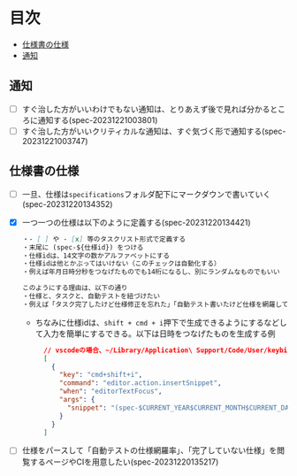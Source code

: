 # 目次

- [仕様書の仕様](#仕様書の仕様)
- [通知](#通知)

## 通知

- [ ] すぐ治した方がいいわけでもない通知は、とりあえず後で見れば分かるところに通知する(spec-20231221003801)
- [ ] すぐ治した方がいいクリティカルな通知は、すぐ気づく形で通知する(spec-20231221003747)

## 仕様書の仕様

- [ ] 一旦、仕様は`specifications`フォルダ配下にマークダウンで書いていく(spec-20231220134352)
- [x] 一つ一つの仕様は以下のように定義する(spec-20231220134421)

  ```md
  ・- [ ] や - [x] 等のタスクリスト形式で定義する
  ・末尾に (spec-${仕様id}) をつける
  ・仕様idは、14文字の数かアルファベットにする
  ・仕様idは他とかぶってはいけない（このチェックは自動化する）
  ・例えば年月日時分秒をつなげたものでも14桁になるし、別にランダムなものでもいい

  このようにする理由は、以下の通り
  ・仕様と、タスクと、自動テストを紐づけたい
  ・例えば「タスク完了したけど仕様修正を忘れた」「自動テスト書いたけど仕様を網羅してるかは勘」「そもそも仕様修正が重くてスルーして更新しなくなって見なくなって形骸化して…」のようなやつを無くしたい
  ```

  - ちなみに仕様idは、`shift + cmd + i`押下で生成できるようにするなどして入力を簡単にするできる。以下は日時をつなげたものを生成する例

    ```json
      // vscodeの場合、~/Library/Application\ Support/Code/User/keybindings.jsonを以下のようにすると可能
      [
        {
          "key": "cmd+shift+i",
          "command": "editor.action.insertSnippet",
          "when": "editorTextFocus",
          "args": {
            "snippet": "(spec-$CURRENT_YEAR$CURRENT_MONTH$CURRENT_DATE$CURRENT_HOUR$CURRENT_MINUTE$CURRENT_SECOND)"
          }
        }
      ]
    ```

- [ ] 仕様をパースして「自動テストの仕様網羅率」、「完了していない仕様」を閲覧するページやCIを用意したい(spec-20231220135217)
